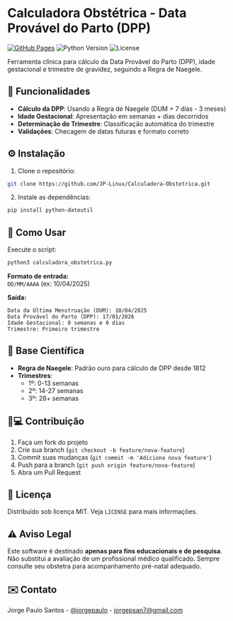 # Calculadora Obstétrica - Data Provável do Parto (DPP)

[![GitHub Pages](https://img.shields.io/badge/GitHub%20Pages-Live-brightgreen)](https://jp-linux.github.io)
![Python Version](https://img.shields.io/badge/python-3.7%2B-blue)
![License](https://img.shields.io/badge/license-MIT-green)

Ferramenta clínica para cálculo da Data Provável do Parto (DPP), idade gestacional e trimestre de gravidez, seguindo a Regra de Naegele.

## 📑 Funcionalidades

- **Cálculo da DPP**: Usando a Regra de Naegele (DUM + 7 dias - 3 meses)
- **Idade Gestacional**: Apresentação em semanas + dias decorridos
- **Determinação do Trimestre**: Classificação automática do trimestre
- **Validações**: Checagem de datas futuras e formato correto

## ⚙️ Instalação

1. Clone o repositório:
```bash
git clone https://github.com/JP-Linux/Calculadora-Obstetrica.git
```

2. Instale as dependências:
```bash
pip install python-dateutil
```

## 🚀 Como Usar

Execute o script:
```bash
python3 calculadora_obstetrica.py
```

**Formato de entrada:**  
`DD/MM/AAAA` (ex: 10/04/2025)

**Saída:**
```
Data da Última Menstruação (DUM): 10/04/2025
Data Provável do Parto (DPP): 17/01/2026
Idade Gestacional: 0 semanas e 0 dias
Trimestre: Primeiro trimestre
```

## 🧠 Base Científica

- **Regra de Naegele**: Padrão ouro para cálculo de DPP desde 1812
- **Trimestres**: 
  - 1º: 0-13 semanas
  - 2º: 14-27 semanas
  - 3º: 28+ semanas

## 👩💻 Contribuição

1. Faça um fork do projeto
2. Crie sua branch (`git checkout -b feature/nova-feature`)
3. Commit suas mudanças (`git commit -m 'Adiciona nova feature'`)
4. Push para a branch (`git push origin feature/nova-feature`)
5. Abra um Pull Request

## 📜 Licença

Distribuído sob licença MIT. Veja `LICENSE` para mais informações.

## ⚠️ Aviso Legal

Este software é destinado **apenas para fins educacionais e de pesquisa**. Não substitui a avaliação de um profissional médico qualificado. Sempre consulte seu obstetra para acompanhamento pré-natal adequado.

## ✉️ Contato

Jorge Paulo Santos - [@jorgepaulo](https://github.com/JP-Linux) - jorgepsan7@gmail.com

